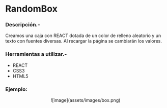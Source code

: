 # RandomBox

### Descripción.-
Creamos una caja con REACT dotada de un color de relleno aleatorio y un texto con fuentes diversas. Al recargar la página se cambiarán los valores.

### Herramientas a utilizar.-
- REACT
- CSS3
- HTML5

### Ejemplo:
<center>![image](assets/images/box.png)
